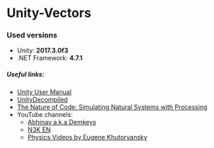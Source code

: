 # Unity-Vectors
### Used versions
* Unity: <b>2017.3.0f3</b>
* .NET Framework: <b>4.7.1</b>

##### Useful links:
* [Unity User Manual](https://docs.unity3d.com/Manual/index.html)
* [UnityDecompiled](https://github.com/MattRix/UnityDecompiled)
* [The Nature of Code: Simulating Natural Systems with Processing](http://natureofcode.com/book/)
 * YouTube channels:
    * [Abhinav a.k.a Demkeys](https://www.youtube.com/channel/UC0IgxGxESpKPWiKKrGfxG_w)
    * [N3K EN](https://www.youtube.com/channel/UCtQPCnbIB7SP_gM1Xtv8bDQ)
    * [Physics Videos by Eugene Khutoryansky](https://www.youtube.com/channel/UCJ0yBou72Lz9fqeMXh9mkog)
